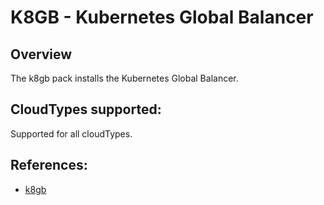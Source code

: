 # K8GB - Kubernetes Global Balancer

## Overview
The k8gb pack installs the Kubernetes Global Balancer.

## CloudTypes supported:
Supported for all cloudTypes.

## References:
* [k8gb](https://github.com/k8gb-io/k8gb)
